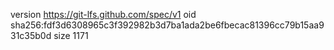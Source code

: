 version https://git-lfs.github.com/spec/v1
oid sha256:fdf3d6308965c3f392982b3d7ba1ada2be6fbecac81396cc79b15aa931c35b0d
size 1171

